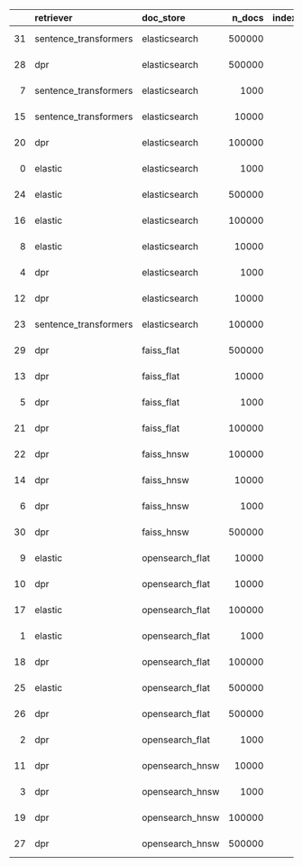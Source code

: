 |    | retriever             | doc_store       |   n_docs |   indexing_time |   docs_per_second | date_time                  | error   |
|---:|:----------------------|:----------------|---------:|----------------:|------------------:|:---------------------------|:--------|
| 31 | sentence_transformers | elasticsearch   |   500000 |      6229.96    |           80.2574 | 2022-10-05 02:09:54.190066 |         |
| 28 | dpr                   | elasticsearch   |   500000 |      6179.82    |           80.9086 | 2022-10-04 21:09:11.770755 |         |
|  7 | sentence_transformers | elasticsearch   |     1000 |        12.6242  |           79.2128 | 2022-10-04 12:43:58.559825 |         |
| 15 | sentence_transformers | elasticsearch   |    10000 |       123.095   |           81.2383 | 2022-10-04 13:01:50.860193 |         |
| 20 | dpr                   | elasticsearch   |   100000 |      1236.91    |           80.8465 | 2022-10-04 14:15:11.175847 |         |
|  0 | elastic               | elasticsearch   |     1000 |         2.00127 |          499.683  | 2022-10-04 12:38:14.648424 |         |
| 24 | elastic               | elasticsearch   |   500000 |      1030.31    |          485.289  | 2022-10-04 15:33:47.792802 |         |
| 16 | elastic               | elasticsearch   |   100000 |       206.3     |          484.731  | 2022-10-04 13:05:58.189318 |         |
|  8 | elastic               | elasticsearch   |    10000 |        20.819   |          480.331  | 2022-10-04 12:44:56.890369 |         |
|  4 | dpr                   | elasticsearch   |     1000 |        13.0584  |           76.5792 | 2022-10-04 12:41:45.472790 |         |
| 12 | dpr                   | elasticsearch   |    10000 |       124.367   |           80.4073 | 2022-10-04 12:54:23.668560 |         |
| 23 | sentence_transformers | elasticsearch   |   100000 |      1239.36    |           80.687  | 2022-10-04 15:15:29.133349 |         |
| 29 | dpr                   | faiss_flat      |   500000 |      5371.93    |           93.0764 | 2022-10-04 22:41:24.799190 |         |
| 13 | dpr                   | faiss_flat      |    10000 |       105.867   |           94.4586 | 2022-10-04 12:56:46.752181 |         |
|  5 | dpr                   | faiss_flat      |     1000 |        10.3786  |           96.3516 | 2022-10-04 12:42:29.923935 |         |
| 21 | dpr                   | faiss_flat      |   100000 |      1064.81    |           93.9137 | 2022-10-04 14:33:55.116776 |         |
| 22 | dpr                   | faiss_hnsw      |   100000 |      1186.15    |           84.306  | 2022-10-04 14:54:11.756906 |         |
| 14 | dpr                   | faiss_hnsw      |    10000 |       114.436   |           87.3855 | 2022-10-04 12:59:10.831280 |         |
|  6 | dpr                   | faiss_hnsw      |     1000 |        10.7969  |           92.619  | 2022-10-04 12:43:09.313738 |         |
| 30 | dpr                   | faiss_hnsw      |   500000 |      6200.27    |           80.6416 | 2022-10-05 00:25:21.212625 |         |
|  9 | elastic               | opensearch_flat |    10000 |        21.9989  |          454.567  | 2022-10-04 12:45:53.696689 |         |
| 10 | dpr                   | opensearch_flat |    10000 |       126.069   |           79.3216 | 2022-10-04 12:48:42.148131 |         |
| 17 | elastic               | opensearch_flat |   100000 |       208.918   |          478.657  | 2022-10-04 13:10:11.021072 |         |
|  1 | elastic               | opensearch_flat |     1000 |         2.2503  |          444.386  | 2022-10-04 12:38:51.314148 |         |
| 18 | dpr                   | opensearch_flat |   100000 |      1243.99    |           80.3867 | 2022-10-04 13:31:44.517518 |         |
| 25 | elastic               | opensearch_flat |   500000 |      1044.94    |          478.496  | 2022-10-04 15:52:41.440743 |         |
| 26 | dpr                   | opensearch_flat |   500000 |      6211.3     |           80.4985 | 2022-10-04 17:37:33.322692 |         |
|  2 | dpr                   | opensearch_flat |     1000 |        14.5874  |           68.5522 | 2022-10-04 12:39:52.572599 |         |
| 11 | dpr                   | opensearch_hnsw |    10000 |       125.375   |           79.7608 | 2022-10-04 12:51:31.348680 |         |
|  3 | dpr                   | opensearch_hnsw |     1000 |        13.7033  |           72.975  | 2022-10-04 12:40:47.100146 |         |
| 19 | dpr                   | opensearch_hnsw |   100000 |      1243.71    |           80.4045 | 2022-10-04 13:53:29.376984 |         |
| 27 | dpr                   | opensearch_hnsw |   500000 |      6212.25    |           80.4861 | 2022-10-04 19:23:31.766301 |         |